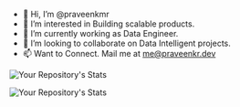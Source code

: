 - 👋 Hi, I’m @praveenkmr
- 👀 I’m interested in Building scalable products.
- 🌱 I’m currently working as Data Engineer.
- 💞️ I’m looking to collaborate on Data Intelligent projects.
- 📫 Want to Connect. Mail me at me@praveenkr.dev

<!---
praveenkmr/praveenkmr is a ✨ special ✨ repository because its `README.md` (this file) appears on your GitHub profile.
You can click the Preview link to take a look at your changes.
--->


![Your Repository's Stats](https://github-readme-stats.vercel.app/api/top-langs/?username=praveenkmr&layout=compact)



![Your Repository's Stats](https://github-readme-stats.vercel.app/api?username=praveenkmr&show_icons=true&layout=compact)
